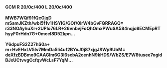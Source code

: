 #### GCM R 20/0c/400 L 20/0c/400
**MWB7WQf91fQcGjqD**<br/>**mSamJKZth/wbI5f1v1HSYIG/GOf/0lrW4bGvFQRRAGQ=**<br/>**r33NOAyhuXr+2UPIo76LR+26vnbvjFoQhOmxPWuSA584nqjo8ECMEpRThyyF0rHdn7G+0meeI8D52kpn...**<br/><br/>
**Y6dpuFS2Z27hS0a+**<br/>**m+HvEHxLV5Iv7MmDa5Ii4uf2BYoJ0j87xjgJSWp9UbM=**<br/>**deXfzBDBmo9CAAGIm6G3I6scbA2cenhN9kHDS/WbZS/E7W8tusee7ogidBJxUCtvvgCcfqvWcLsF7YqM...**